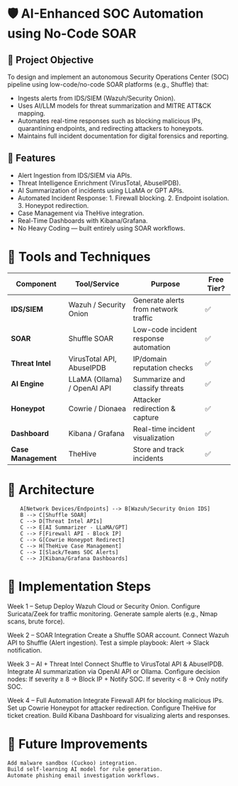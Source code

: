 # 🛡 AI-Enhanced SOC Automation using No-Code SOAR

## 📌 Project Objective
To design and implement an autonomous Security Operations Center (SOC) pipeline using low-code/no-code SOAR platforms (e.g., Shuffle) that:
   - Ingests alerts from IDS/SIEM (Wazuh/Security Onion).
   - Uses AI/LLM models for threat summarization and MITRE ATT&CK mapping.
   - Automates real-time responses such as blocking malicious IPs, quarantining endpoints, and redirecting attackers to honeypots.
   - Maintains full incident documentation for digital forensics and reporting.

## 🚀 Features
- Alert Ingestion from IDS/SIEM via APIs.
- Threat Intelligence Enrichment (VirusTotal, AbuseIPDB).
- AI Summarization of incidents using LLaMA or GPT APIs.
- Automated Incident Response:
        1. Firewall blocking.
        2. Endpoint isolation.
        3. Honeypot redirection.
- Case Management via TheHive integration.
- Real-Time Dashboards with Kibana/Grafana.
- No Heavy Coding — built entirely using SOAR workflows.

# 🧰 Tools and Techniques 
| Component           | Tool/Service                | Purpose                               | Free Tier? |
| ------------------- | --------------------------- | ------------------------------------- | ---------- |
| **IDS/SIEM**        | Wazuh / Security Onion      | Generate alerts from network traffic  | ✅          |
| **SOAR**            | Shuffle SOAR                | Low-code incident response automation | ✅          |
| **Threat Intel**    | VirusTotal API, AbuseIPDB   | IP/domain reputation checks           | ✅          |
| **AI Engine**       | LLaMA (Ollama) / OpenAI API | Summarize and classify threats        | ✅          |
| **Honeypot**        | Cowrie / Dionaea            | Attacker redirection & capture        | ✅          |
| **Dashboard**       | Kibana / Grafana            | Real-time incident visualization      | ✅          |
| **Case Management** | TheHive                     | Store and track incidents             | ✅          |

# 📂 Architecture
```
    A[Network Devices/Endpoints] --> B[Wazuh/Security Onion IDS]
    B --> C[Shuffle SOAR]
    C --> D[Threat Intel APIs]
    C --> E[AI Summarizer - LLaMA/GPT]
    C --> F[Firewall API - Block IP]
    C --> G[Cowrie Honeypot Redirect]
    C --> H[TheHive Case Management]
    C --> I[Slack/Teams SOC Alerts]
    C --> J[Kibana/Grafana Dashboards]
```
# 📅 Implementation Steps
Week 1 – Setup
    Deploy Wazuh Cloud or Security Onion.
    Configure Suricata/Zeek for traffic monitoring.
    Generate sample alerts (e.g., Nmap scans, brute force).

Week 2 – SOAR Integration
    Create a Shuffle SOAR account.
    Connect Wazuh API to Shuffle (Alert ingestion).
    Test a simple playbook: Alert → Slack notification.

Week 3 – AI + Threat Intel
    Connect Shuffle to VirusTotal API & AbuseIPDB.
    Integrate AI summarization via OpenAI API or Ollama.
    Configure decision nodes:
        If severity ≥ 8 → Block IP + Notify SOC.
        If severity < 8 → Only notify SOC.

Week 4 – Full Automation
    Integrate Firewall API for blocking malicious IPs.
    Set up Cowrie Honeypot for attacker redirection.
    Configure TheHive for ticket creation.
    Build Kibana Dashboard for visualizing alerts and responses.


# 📜 Future Improvements
    Add malware sandbox (Cuckoo) integration.
    Build self-learning AI model for rule generation.
    Automate phishing email investigation workflows.
